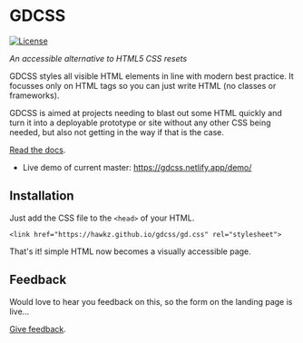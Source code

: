 # GDCSS

[![License](https://img.shields.io/badge/license-MIT-blue.svg)](https://github.com/hawkz/gdcss/blob/master/LICENSE)

*An accessible alternative to HTML5 CSS resets*

GDCSS styles all visible HTML elements in line with modern best practice.
It focusses only on HTML tags so you can just write HTML (no classes or frameworks).

GDCSS is aimed at projects needing to blast out some HTML quickly and turn it into a deployable prototype or site without any other CSS being needed, but also not getting in the way if that is the case.

[Read the docs](https://gdcss.netlify.app/docs.html).

* Live demo of current master: https://gdcss.netlify.app/demo/

## Installation
Just add the CSS file to the `<head>` of your HTML.

    <link href="https://hawkz.github.io/gdcss/gd.css" rel="stylesheet">

That's it! simple HTML now becomes a visually accessible page.

## Feedback

Would love to hear you feedback on this, so the form on the landing page is live...

[Give feedback](https://gdcss.netlify.app/).
